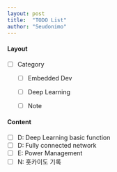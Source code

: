 ```yaml
---
layout: post
title:  "TODO List"
author: "Seudonimo"
---
```




#### Layout

- [ ] Category
  - [ ] Embedded Dev
  - [ ] Deep Learning
  - [ ] Note


#### Content

- [ ] D: Deep Learning basic function
- [ ] D: Fully connected network
- [ ] E: Power Management
- [ ] N: 홋카이도 기록
